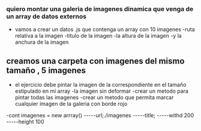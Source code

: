 ### quiero montar una galeria de imagenes dinamica que venga de un array de datos externos
- vamos a crear un datos .js que contenga un array con 10 imagenes
-ruta relativa a la imagen
-titulo de la imagen
-la altura de la imagen
-y la anchura de la imagen
## creamos una carpeta con imagenes del mismo tamaño , 5 imagenes
- el ejercicio debe pintar la imagen de la correspondiente en el tamaño estipulado en mi array
-la imagen sin deformar
-crear un metodo para pintar todas las imagenes
-crear un metodo que permita marcar cualquier imagen de la galeria con borde rojo


-cont imagenes = new arrray()
-----url;./imagenes
-----title;
-----withd 200
-----height 100
